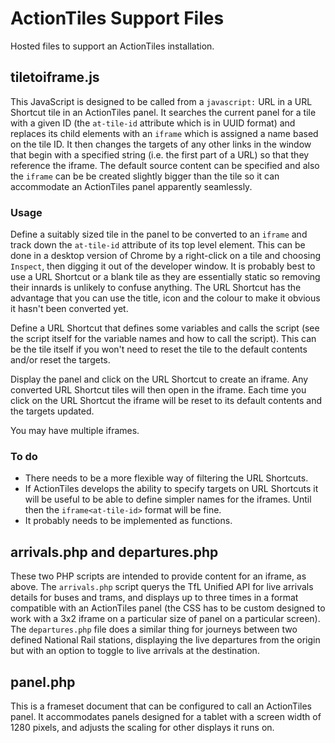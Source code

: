 # ActionTiles Support Files
Hosted files to support an ActionTiles installation.

## tiletoiframe.js

This JavaScript is designed to be called from a `javascript:` URL in a URL Shortcut tile in an ActionTiles panel. It searches the current panel for a tile with a given ID (the `at-tile-id` attribute which is in UUID format) and replaces its child elements with an `iframe` which is assigned a name based on the tile ID. It then changes the targets of any other links in the window that begin with a specified string (i.e. the first part of a URL) so that they reference the iframe. The default source content can be specified and also the `iframe` can be be created slightly bigger than the tile so it can accommodate an ActionTiles panel apparently seamlessly.

### Usage
Define a suitably sized tile in the panel to be converted to an `iframe` and track down the `at-tile-id` attribute of its top level element. This can be done in a desktop version of Chrome by a right-click on a tile and choosing `Inspect`, then digging it out of the developer window. It is probably best to use a URL Shortcut or a blank tile as they are essentially static so removing their innards is unlikely to confuse anything. The URL Shortcut has the advantage that you can use the title, icon and the colour to make it obvious it hasn't been converted yet.

Define a URL Shortcut that defines some variables and calls the script (see the script itself for the variable names and how to call the script). This can be the tile itself if you won't need to reset the tile to the default contents and/or reset the targets.

Display the panel and click on the URL Shortcut to create an iframe. Any converted URL Shortcut tiles will then open in the iframe. Each time you click on the URL Shortcut the iframe will be reset to its default contents and the targets updated.

You may have multiple iframes.

### To do
* There needs to be a more flexible way of filtering the URL Shortcuts.
* If ActionTiles develops the ability to specify targets on URL Shortcuts it will be useful to be able to define simpler names for the iframes. Until then the `iframe<at-tile-id>` format will be fine.
* It probably needs to be implemented as functions.

## arrivals.php and departures.php
These two PHP scripts are intended to provide content for an iframe, as above. The `arrivals.php` script querys the TfL Unified API for live arrivals details for buses and trams, and displays up to three times in a format compatible with an ActionTiles panel (the CSS has to be custom designed to work with a 3x2 iframe on a particular size of panel on a particular screen). The `departures.php` file does a similar thing for journeys between two defined National Rail stations, displaying the live departures from the origin but with an option to toggle to live arrivals at the destination.

## panel.php
This is a frameset document that can be configured to call an ActionTiles panel. It accommodates panels designed for a tablet with a screen width of 1280 pixels, and adjusts the scaling for other displays it runs on.
